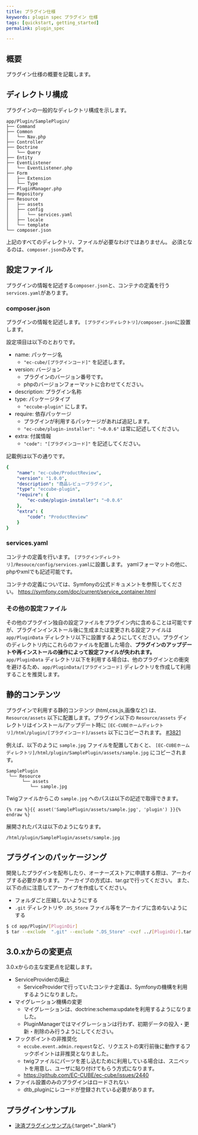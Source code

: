 ```yaml
---
title: プラグイン仕様
keywords: plugin spec プラグイン 仕様
tags: [quickstart, getting_started]
permalink: plugin_spec

---
```


## 概要

プラグイン仕様の概要を記載します。

## ディレクトリ構成

プラグインの一般的なディレクトリ構成を示します。

```
app/Plugin/SamplePlugin/
├── Command
├── Common
│   └── Nav.php
├── Controller
├── Doctrine
│   └── Query
├── Entity
├── EventListener
│   └── EventListener.php
├── Form
│   ├── Extension
│   └── Type
├── PluginManager.php
├── Repository
├── Resource
│   ├── assets
│   ├── config
│   │   └── services.yaml
│   ├── locale
│   └── template
└── composer.json
```

上記のすべてのディレクトリ、ファイルが必要なわけではありません。
必須となるのは、`composer.json`のみです。

## 設定ファイル

プラグインの情報を記述する`composer.json`と、コンテナの定義を行う`services.yaml`があります。

### composer.json

プラグインの情報を記述します。
`[プラグインディレクトリ]/composer.json`に設置します。

設定項目は以下のとおりです。

- name: パッケージ名
    - `"ec-cube/[プラグインコード]"` を記述します。
- version: バージョン
    - プラグインのバージョン番号です。
    - phpのバージョンフォーマットに合わせてください。
- description: プラグイン名称
- type: パッケージタイプ
    - `"eccube-plugin"` にします。
- require: 依存パッケージ
    - プラグインが利用するパッケージがあれば追記します。
    - `"ec-cube/plugin-installer": "~0.0.6"` は常に記述してください。
- extra: 付属情報
    - `"code": "[プラグインコード]"` を記述してください。

記載例は以下の通りです。

```yaml
{
    "name": "ec-cube/ProductReview",
    "version": "1.0.0",
    "description": "商品レビュープラグイン",
    "type": "eccube-plugin",
    "require": {
        "ec-cube/plugin-installer": "~0.0.6"
    },
    "extra": {
        "code": "ProductReview"
    }
}
```

### services.yaml

コンテナの定義を行います。
`[プラグインディレクトリ]/Resouce/config/services.yaml`に設置します。
yamlフォーマットの他に、phpやxmlでも記述可能です。

コンテナの定義については、Symfonyの公式ドキュメントを参照してください。
https://symfony.com/doc/current/service_container.html

### その他の設定ファイル
その他のプラグイン独自の設定ファイルをプラグイン内に含めることは可能ですが、プラグインインストール後に生成または変更される設定ファイルは `app/PluginData` ディレクトリ以下に設置するようにしてください。プラグインのディレクトリ内にこれらのファイルを配置した場合、**プラグインのアップデートや再インストールの操作によって設定ファイルが失われます。**
`app/PluginData` ディレクトリ以下を利用する場合は、他のプラグインとの衝突を避けるため、`app/PluginData/[プラグインコード]` ディレクトリを作成して利用することを推奨します。

## 静的コンテンツ

プラグインで利用する静的コンテンツ (html,css,js,画像など) は、`Resource/assets` 以下に配置します。プラグイン以下の `Resource/assets` ディレクトリはインストール/アップデート時に `[EC-CUBEホームディレクトリ]/html/plugin/[プラグインコード]/assets` 以下にコピーされます。 [#3821](https://github.com/EC-CUBE/ec-cube/pull/3821)


例えば、以下のように `sample.jpg` ファイルを配置しておくと、 `[EC-CUBEホームディレクトリ]/html/plugin/SamplePlugin/assets/sample.jpg` にコピーされます。

```
SamplePlugin
 └── Resource
      └── assets
         └── sample.jpg
```

Twigファイルからこの `sample.jpg` へのパスは以下の記述で取得できます。

```twig
{% raw %}{{ asset('SamplePlugin/assets/sample.jpg', 'plugin') }}{% endraw %}
```

展開されたパスは以下のようになります。

```
/html/plugin/SamplePlugin/assets/sample.jpg
```


## プラグインのパッケージング

開発したプラグインを配布したり、オーナーズストアに申請する際は、アーカイブする必要があります。
アーカイブの方式は、tar.gzで行ってください。
また、以下の点に注意してアーカイブを作成してください。
- フォルダごと圧縮しないようにする
- `.git` ディレクトリや `.DS_Store` ファイル等をアーカイブに含めないようにする

```bash
$ cd app/Plugin/[PluginDir]
$ tar --exclude  ".git" --exclude ".DS_Store" -cvzf ../[PluginDir].tar.gz *
```

## 3.0.xからの変更点

3.0.xからの主な変更点を記載します。

- ServiceProviderの廃止
    - ServiceProviderで行っていたコンテナ定義は、Symfonyの機構を利用するようになりました。
- マイグレーション機構の変更
    - マイグレーションは、doctrine:schema:updateを利用するようになりました。
    - PluginManagerではマイグレーションは行わず、初期データの投入・更新・削除のみ行うようにしてください。
- フックポイントの非推奨化
    - `eccube.event.admin.request`など、リクエストの実行前後に動作するフックポイントは非推奨となりました。
    - twigファイルにパーツを差し込むために利用している場合は、スニペットを用意し、ユーザに貼り付けてもらう方式になります。
    - https://github.com/EC-CUBE/ec-cube/issues/2440
- ファイル設置のみのプラグインはロードされない
    - dtb_pluginにレコードが登録されている必要があります。

## プラグインサンプル

- [決済プラグインサンプル](https://github.com/EC-CUBE/sample-payment-plugin){:target="_blank"}